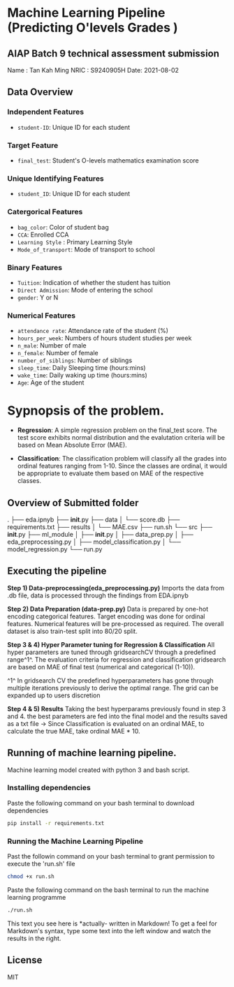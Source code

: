 # Machine Learning Pipeline (Predicting O'levels Grades )
## AIAP Batch 9 technical assessment submission
Name : Tan Kah Ming
NRIC : S9240905H
Date​: 2021-08-02
## Data Overview
### Independent Features
* `student-ID`​: Unique ID for each student
### Target Feature
* `final_test`: Student's O-levels mathematics examination score
### Unique Identifying Features
* `student_ID`: Unique ID for each student
### Catergorical Features
* `bag_color`: Color of student bag
* `CCA`: Enrolled CCA
* `Learning Style` : Primary Learning Style
* `Mode_of_transport`: Mode of transport to school
### Binary Features
* `Tuition`: Indication of whether the student has tuition
* `Direct Admission`: Mode of entering the school
* `gender`: Y or N
### Numerical Features
* `attendance rate`: Attendance rate of the student (%)
* `hours_per_week`: Numbers of hours student studies per week
* `n_male`: Number of male
* `n_female`: Number of female 
* `number_of_siblings`: Number of siblings
* `sleep_time`: Daily Sleeping time (hours:mins)
* `wake_time`: Daily waking up time (hours:mins)
* `Age`: Age of the student

# Sypnopsis of the problem. 
* **Regression**: A simple regression problem on the final_test score. The test score exhibits normal distribution and the evalutation criteria will be based on Mean Absolute Error (MAE).

* **Classification**: The classification problem will classify all the grades into ordinal features ranging from 1-10. Since the classes are ordinal, it would be appropriate to evaluate them based on MAE of the respective classes. 


## Overview of Submitted folder
.
├── eda.ipnyb
├── __init__.py
├── data
│   └── score.db
├── requirements.txt
├── results
│   └── MAE.csv
├── run.sh
└── src
    ├── __init__.py
    ├── ml_module
    │   ├── __init__.py
    │   ├── data_prep.py
    │   ├── eda_preprocessing.py
    │   ├── model_classification.py
    │   └── model_regression.py
    └── run.py

## Executing the pipeline
**Step 1) Data-preprocessing(eda_preprocessing.py)**
Imports the data from .db file, data is processed through the findings from EDA.ipnyb

**Step 2) Data Preparation (data-prep.py)**
Data is prepared by one-hot encoding categorical features. Target encoding was done for ordinal features. Numerical features will be pre-processed as required. The overall dataset is also train-test split into 80/20 split.

**Step 3 & 4) Hyper Parameter tuning for Regression & Classification**
All hyper parameters are tuned through gridsearchCV through a predefined range^1^.
The evaluation criteria for regression and classification gridsearch are based on MAE of final test (numerical and categorical (1-10)).

 ^1^ In gridsearch CV the predefined hyperparameters has gone through multiple iterations previously to derive the optimal range. The grid can be expanded up to users discretion

**Step 4 & 5) Results**
Taking the best hyperparams previously found in step 3 and 4. the best parameters are fed into the final model and the results saved as a txt file
-> Since Classification is evaluated on an ordinal MAE, to calculate the true MAE, take ordinal MAE * 10.

## Running of machine learning pipeline.
Machine learning model created with python 3 and bash script.
### Installing dependencies
Paste the following command on your bash terminal to download dependencies
```sh
pip install -r requirements.txt
```
### Running the Machine Learning Pipeline
Past the followin command on your bash terminal to grant permission to execute the 'run.sh' file
```sh
chmod +x run.sh
```
Paste the following command on the bash terminal to run the machine learning programme
```sh
./run.sh
```

This text you see here is *actually- written in Markdown! To get a feel
for Markdown's syntax, type some text into the left window and
watch the results in the right.

## License
MIT